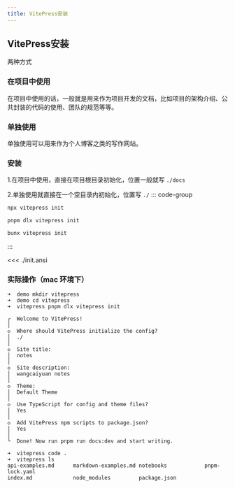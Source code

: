 ```yaml
---
title: VitePress安装
---
```


## VitePress安装
两种方式

### 在项目中使用
在项目中使用的话，一般就是用来作为项目开发的文档，比如项目的架构介绍、公共封装的代码的使用、团队的规范等等。
### 单独使用
单独使用可以用来作为个人博客之类的写作网站。
### 安装
1.在项目中使用，直接在项目根目录初始化，位置一般就写 `./docs`

2.单独使用就直接在一个空目录内初始化，位置写 `./`
::: code-group

```sh [npm]
npx vitepress init
```

```sh [pnpm]
pnpm dlx vitepress init
```

```sh [bun]
bunx vitepress init
```
:::

<<< ./init.ansi
### 实际操作（mac 环境下）
```shell
➜  demo mkdir vitepress
➜  demo cd vitepress 
➜  vitepress pnpm dlx vitepress init

┌  Welcome to VitePress!
│
◇  Where should VitePress initialize the config?
│  ./
│
◇  Site title:
│  notes
│
◇  Site description:
│  wangcaiyuan notes
│
◇  Theme:
│  Default Theme
│
◇  Use TypeScript for config and theme files?
│  Yes
│
◇  Add VitePress npm scripts to package.json?
│  Yes
│
└  Done! Now run pnpm run docs:dev and start writing.

➜  vitepress code .
➜  vitepress ls
api-examples.md      markdown-examples.md notebooks            pnpm-lock.yaml
index.md             node_modules         package.json
```








